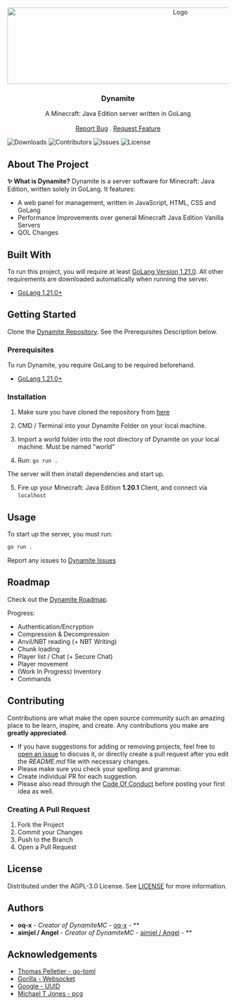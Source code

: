 <br/>
<p align="center">
  <a href="https://github.com/DynamiteMC/Dynamite">
    <img src="https://user-images.githubusercontent.com/84847714/263548779-299c803e-ff30-46fb-ba56-a752e365307d.png" alt="Logo" width="772" height="174">
  </a>

  <h3 align="center">Dynamite</h3>

  <p align="center">
    A Minecraft: Java Edition server written in GoLang
    <br/>
    <br/>
    <a href="https://github.com/DynamiteMC/Dynamite/issues">Report Bug</a>
    .
    <a href="https://github.com/DynamiteMC/Dynamite/issues">Request Feature</a>
  </p>
</p>

![Downloads](https://img.shields.io/github/downloads/DynamiteMC/Dynamite/total) ![Contributors](https://img.shields.io/github/contributors/DynamiteMC/Dynamite?color=dark-green) ![Issues](https://img.shields.io/github/issues/DynamiteMC/Dynamite) ![License](https://img.shields.io/github/license/DynamiteMC/Dynamite) 

## About The Project

**✨ What is Dynamite?**
Dynamite is a server software for Minecraft: Java Edition, written solely in GoLang. It features:
- A web panel for management, written in JavaScript, HTML, CSS and GoLang
- Performance Improvements over general Minecraft Java Edition Vanilla Servers
- QOL Changes

## Built With

To run this project, you will require at least [GoLang Version 1.21.0](https://go.dev/dl/). All other requirements are downloaded automatically when running the server.

* [GoLang 1.21.0+](https://go.dev/dl/)

## Getting Started

Clone the [Dynamite Repository](https://github.com/DynamiteMC/Dynamite/).
See the Prerequisites Description below.

### Prerequisites

To run Dynamite, you require GoLang to be required beforehand.

* [GoLang 1.21.0+](https://go.dev/dl/)


### Installation

1. Make sure you have cloned the repository from [here](https://github.com/DynamiteMC/Dynamite/)

2. CMD / Terminal into your Dynamite Folder on your local machine.

3. Import a world folder into the root directory of Dynamite on your local machine. Must be named "world"

4. Run:   ```go run .```

The server will then install dependencies and start up.

5. Fire up your Minecraft: Java Edition **1.20.1** Client, and connect via ```localhost```

## Usage

To start up the server, you must run:
```sh
go run .
```

Report any issues to [Dynamite Issues](https://github.com/DynamiteMC/Dynamite/)

## Roadmap

Check out the [Dynamite Roadmap](https://github.com/orgs/DynamiteMC/projects/1).

Progress:
* Authentication/Encryption
* Compression & Decompression
* Anvil/NBT reading (+ NBT Writing)
* Chunk loading
* Player list / Chat (+ Secure Chat)
* Player movement
* (Work In Progress) Inventory
* Commands



## Contributing

Contributions are what make the open source community such an amazing place to be learn, inspire, and create. Any contributions you make are **greatly appreciated**.
* If you have suggestions for adding or removing projects, feel free to [open an issue](https://github.com/DynamiteMC/Dynamite/issues/new) to discuss it, or directly create a pull request after you edit the *README.md* file with necessary changes.
* Please make sure you check your spelling and grammar.
* Create individual PR for each suggestion.
* Please also read through the [Code Of Conduct](https://github.com/DynamiteMC/Dynamite/blob/main/CODE_OF_CONDUCT.md) before posting your first idea as well.

### Creating A Pull Request

1. Fork the Project
2. Commit your Changes
3. Push to the Branch
4. Open a Pull Request

## License

Distributed under the AGPL-3.0 License. See [LICENSE](https://github.com/DynamiteMC/Dynamite/blob/1.20.1/LICENSE) for more information.

## Authors

* **oq-x** - *Creator of DynamiteMC* - [oq-x](https://github.com/oq-x) - **
* **aimjel / Angel** - *Creator of DynamiteMC* - [aimjel / Angel](https://github.com/aimjel) - **

## Acknowledgements

* [Thomas Pelletier - go-toml](https://github.com/pelletier/go-toml/)
* [Gorilla - Websocket](https://github.com/gorilla/websocket)
* [Google - UUID](https://github.com/google/uuid)
* [Michael T Jones - pcg](https://github.com/MichaelTJones/pcg)
